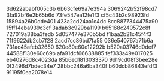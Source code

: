 3d622ababf005c3b
6b63cfe69a7e394a
3069242b52f98cd7
3fa92bf6e2b65b6d
73fe547ea12fe1f3
cf5c43b2c98923fd
15894a26b0dde401
423a2cd24aa1c4dc
8cc8877344475a90
15ff14eba939c3cf
3adab3c929ba1199
b65168c240572c8f
727019a38ba3fedb
5d057477e370b5bd
f1baa2b21c45f4f3
71f9622db2cb7f28
2acd7cc86bd7fa55
036e540767a71b6a
731ac45afeb32650
620e80e60e12292b
b520a03746d0def7
44588f130e60c69b
afa91dcf66638885
fef333a49e017025
eb40276d8c4023da
85b6ed1813033370
9d19cd08f3bee28e
0f3496d7bdec34e7
28bbc246a6ba340f
b60dcb86843efdf3
91195f0ea2078e14

